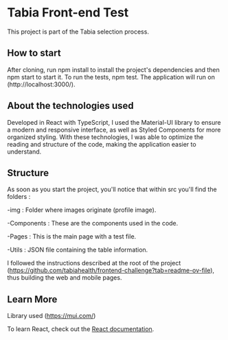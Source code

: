 # Tabia Front-end Test

This project is part of the Tabia selection process.

## How to start

After cloning, run npm install to install the project's dependencies and then npm start to start it.
To run the tests, npm test.
The application will run on (http://localhost:3000/).


## About the technologies used

Developed in React with TypeScript, I used the Material-UI library to ensure a modern and responsive interface, as well as Styled Components for more organized styling. With these technologies, I was able to optimize the reading and structure of the code, making the application easier to understand.

## Structure


As soon as you start the project, you'll notice that within src you'll find the folders :

-img : Folder where images originate (profile image).

-Components : These are the components used in the code.

-Pages : This is the main page with a test file.

-Utils : JSON file containing the table information. 

I followed the instructions described at the root of the project (https://github.com/tabiahealth/frontend-challenge?tab=readme-ov-file), thus building the web and mobile pages.


## Learn More

Library used (https://mui.com/)

To learn React, check out the [React documentation](https://reactjs.org/).
